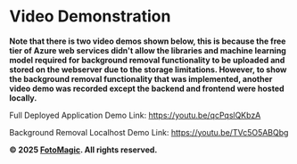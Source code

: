 # Video Demonstration

**Note that there is two video demos shown below, this is because the free tier of Azure web services didn't allow the libraries and machine learning model required for background removal functionality to be uploaded and stored on the webserver due to the storage limitations. However, to show the background removal functionality that was implemented, another video demo was recorded except the backend and frontend were hosted locally.**

Full Deployed Application Demo Link: https://youtu.be/qcPqslQKbzA

Background Removal Localhost Demo Link: https://youtu.be/TVc5O5ABQbg

**© 2025 [FotoMagic](https://ambitious-dune-0f7fde21e.6.azurestaticapps.net/). All rights reserved.**